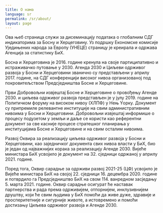 ```yaml
---
title: О нама
language: sr
permalink: /sr/about/
layout: page
---
```


Ова њеб страница служи за дисеминацију података о глобалним СДГ индикаторима за Босну и Херцеговину. Уз подршку Економске комисије Уједињених народа за Европу (УНЕЦЕ) страницу је креирала и одржава Агенција за статистику БиХ. 

Босна и Херцеговина је 2016. године кренула на своје партиципативно и истраживачко путовање у 2030. Агенда 2030 и Циљеви одрживог развоја у Босни и Херцеговини званично су представљени у априлу 2017. године, на СДГ конференцији високог нивоа организованој под покровитељством Предсједништва Босне и Херцеговине.

Први Добровољни извјештај Босне и Херцеговине о провођењу Агенде 2030. и циљева одрживог развоја представљен је у јулу 2019. године на Политичком форуму на високом нивоу (ХЛПФ) у Нењ Yорку. Документ су припремиле релевантне институције на свим административним нивоима у Босни и Херцеговини. Добровољни извјештај информише о процесу подузетом у земљи и даље се користи као референтни документ за све касније процесе стратешког планирања у институцијама Босне и Херцеговине и на свим осталим нивоима.

Развој Оквира за реализацију циљева одрживог развоја у Босни и Херцеговини, као заједничког документа свих нивоа власти у БиХ, био је један од најважнијих корака за реализацију Агенде 2030. Вијеће министара БиХ усвојило је документ на 32. сједници одржаној у априлу 2021. године.

Поред тога, Оквир сарадње за одрживи развој 2021-25 (ЦФ) усвојило је Вијеће министара БиХ на својој 22. сједници 16. децембра 2020. године и потврдило га Предсједништво БиХ на свом 114. ванредном засједању 5. марта 2021. године. Оквир сарадње осигурат ће наставак партнерства и рада према одрживијем, отпорнијем, инклузивнијем друштву, који ће свим људима у БиХ помоћи да живе дуже, здравије и просперитетније и сигурније животе, а истовремено и помоћи достизању Циљева одрживог развоја и Агенде 2030.
